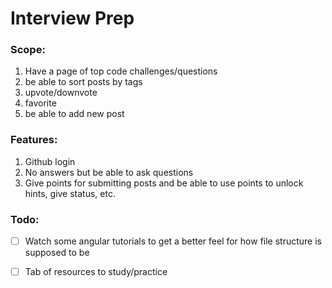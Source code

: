 # Interview Prep


### Scope:

1. Have a page of top code challenges/questions
2. be able to sort posts by tags
3. upvote/downvote
4. favorite
5. be able to add new post

### Features:

1. Github login
2. No answers but be able to ask questions
3. Give points for submitting posts and be able to use points to unlock hints, give status, etc.


### Todo:

- [ ] Watch some angular tutorials to get a better feel for how file structure is supposed to be

- [ ] Tab of resources to study/practice
